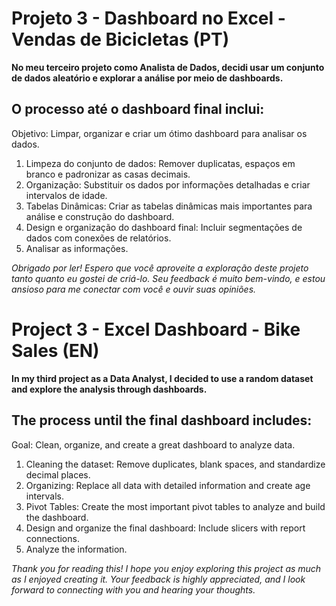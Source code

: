 # Projeto 3 - Dashboard no Excel - Vendas de Bicicletas (PT)
**No meu terceiro projeto como Analista de Dados, decidi usar um conjunto de dados aleatório e explorar a análise por meio de dashboards.**

## O processo até o dashboard final inclui:
Objetivo: Limpar, organizar e criar um ótimo dashboard para analisar os dados.

1. Limpeza do conjunto de dados: Remover duplicatas, espaços em branco e padronizar as casas decimais.
2. Organização: Substituir os dados por informações detalhadas e criar intervalos de idade.
3. Tabelas Dinâmicas: Criar as tabelas dinâmicas mais importantes para análise e construção do dashboard.
4. Design e organização do dashboard final: Incluir segmentações de dados com conexões de relatórios.
5. Analisar as informações.



*Obrigado por ler! Espero que você aproveite a exploração deste projeto tanto quanto eu gostei de criá-lo. Seu feedback é muito bem-vindo, e estou ansioso para me conectar com você e ouvir suas opiniões.*



# Project 3 - Excel Dashboard - Bike Sales (EN)

**In my third project as a Data Analyst, I decided to use a random dataset and explore the analysis through dashboards.**

## The process until the final dashboard includes: 
Goal: Clean, organize, and create a great dashboard to analyze data.
1. Cleaning the dataset: Remove duplicates, blank spaces, and standardize decimal places.
2. Organizing: Replace all data with detailed information and create age intervals.
3. Pivot Tables: Create the most important pivot tables to analyze and build the dashboard. 
4. Design and organize the final dashboard: Include slicers with report connections.
5. Analyze the information. 

*Thank you for reading this! I hope you enjoy exploring this project as much as I enjoyed creating it. Your feedback is highly appreciated, and I look forward to connecting with you and hearing your thoughts.*

